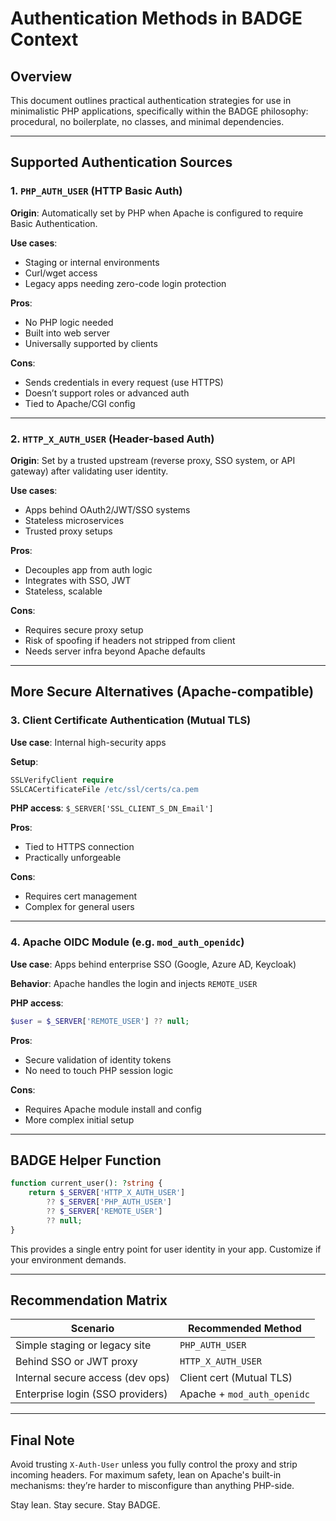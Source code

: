 # Authentication Methods in BADGE Context

## Overview

This document outlines practical authentication strategies for use in minimalistic PHP applications, specifically within the BADGE philosophy: procedural, no boilerplate, no classes, and minimal dependencies.

---

## Supported Authentication Sources

### 1. `PHP_AUTH_USER` (HTTP Basic Auth)

**Origin**: Automatically set by PHP when Apache is configured to require Basic Authentication.

**Use cases**:

* Staging or internal environments
* Curl/wget access
* Legacy apps needing zero-code login protection

**Pros**:

* No PHP logic needed
* Built into web server
* Universally supported by clients

**Cons**:

* Sends credentials in every request (use HTTPS)
* Doesn’t support roles or advanced auth
* Tied to Apache/CGI config

---

### 2. `HTTP_X_AUTH_USER` (Header-based Auth)

**Origin**: Set by a trusted upstream (reverse proxy, SSO system, or API gateway) after validating user identity.

**Use cases**:

* Apps behind OAuth2/JWT/SSO systems
* Stateless microservices
* Trusted proxy setups

**Pros**:

* Decouples app from auth logic
* Integrates with SSO, JWT
* Stateless, scalable

**Cons**:

* Requires secure proxy setup
* Risk of spoofing if headers not stripped from client
* Needs server infra beyond Apache defaults

---

## More Secure Alternatives (Apache-compatible)

### 3. Client Certificate Authentication (Mutual TLS)

**Use case**: Internal high-security apps

**Setup**:

```apache
SSLVerifyClient require
SSLCACertificateFile /etc/ssl/certs/ca.pem
```

**PHP access**: `$_SERVER['SSL_CLIENT_S_DN_Email']`

**Pros**:

* Tied to HTTPS connection
* Practically unforgeable

**Cons**:

* Requires cert management
* Complex for general users

---

### 4. Apache OIDC Module (e.g. `mod_auth_openidc`)

**Use case**: Apps behind enterprise SSO (Google, Azure AD, Keycloak)

**Behavior**: Apache handles the login and injects `REMOTE_USER`

**PHP access**:

```php
$user = $_SERVER['REMOTE_USER'] ?? null;
```

**Pros**:

* Secure validation of identity tokens
* No need to touch PHP session logic

**Cons**:

* Requires Apache module install and config
* More complex initial setup

---

## BADGE Helper Function

```php
function current_user(): ?string {
    return $_SERVER['HTTP_X_AUTH_USER']
        ?? $_SERVER['PHP_AUTH_USER']
        ?? $_SERVER['REMOTE_USER']
        ?? null;
}
```

This provides a single entry point for user identity in your app. Customize if your environment demands.

---

## Recommendation Matrix

| Scenario                         | Recommended Method          |
| -------------------------------- | --------------------------- |
| Simple staging or legacy site    | `PHP_AUTH_USER`             |
| Behind SSO or JWT proxy          | `HTTP_X_AUTH_USER`          |
| Internal secure access (dev ops) | Client cert (Mutual TLS)    |
| Enterprise login (SSO providers) | Apache + `mod_auth_openidc` |

---

## Final Note

Avoid trusting `X-Auth-User` unless you fully control the proxy and strip incoming headers. For maximum safety, lean on Apache's built-in mechanisms: they’re harder to misconfigure than anything PHP-side.

Stay lean. Stay secure. Stay BADGE.
